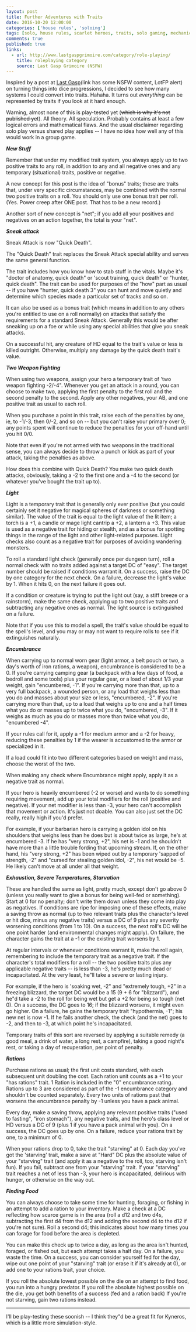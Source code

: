 ```yaml
---
layout: post
title: Further Adventures with Traits
date: 2016-10-20 12:00:00  
categories: ['house rules', 'soloing']
tags: [solo, house rules, scarlet heroes, traits, solo gaming, mechanics]
comments: true
published: true
links:
  - url: http://www.lastgaspgrimoire.com/category/role-playing/
    title: roleplaying category
    source: Last Gasp Grimoire (NSFW)
---
```


Inspired by a post at [Last Gasp](http://www.lastgaspgrimoire.com/category/role-playing/ )(link has some NSFW content, LotFP alert) on turning things into dice progressions, I decided to see how many systems I could convert into traits. Hahaha. It turns out *everything* can be represented by traits if you look at it hard enough.

Warning, almost none of this is play-tested yet (<strike>which is why it's not published yet</strike>). All theory. All speculation. Probably contains at least a few logical errors and mathematical flaws. And the usual disclaimer regarding solo play versus shared play applies -- I have no idea how well any of this would work in a group game.

<!--more-->

__*New Stuff*__

Remember that under my modified trait system, you always apply up to two positive traits to any roll, in addition to any and all negative ones and any temporary (situational) traits, positive or negative.

A new concept for this post is the idea of "bonus" traits; these are traits that, under very specific circumstances, may be combined with the normal two positive traits on a roll. You should only use one bonus trait per roll. (Yes. Power creep after ONE post. That has to be a new record.)

Another sort of new concept is "net"; if you add all your positives and negatives on an action together, the total is your "net".

__*Sneak attack*__

Sneak Attack is now "Quick Death".

The "Quick Death" trait replaces the Sneak Attack special ability and serves the same general function.

The trait includes how you know how to stab stuff in the vitals. Maybe it's "doctor of anatomy, quick death" or 'scout training, quick death" or "hunter, quick death". The trait can be used for purposes of the "how" part as usual -- if you have "hunter, quick death 3" you can hunt and move quietly and determine which species made a particular set of tracks and so on.

It can also be used as a bonus trait (which means in addition to any others you're entitled to use on a roll normally) on attacks that satisfy the requirements for a standard Sneak Attack. Generally this would be after sneaking up on a foe or while using any special abilities that give you sneak attacks.

On a successful hit, any creature of HD equal to the trait's value or less is killed outright. Otherwise, multiply any damage by the quick death trait's value.

__*Two Weapon Fighting*__

When using two weapons, assign your hero a temporary trait of 'two weapon fighting -2/-4". Whenever you get an attack in a round, you can choose to make two, applying the first penalty to the first roll and the second penalty to the second. Apply any other negatives, your AB, and one positive trait as usual to each roll.

When you purchase a point in this trait, raise each of the penalties by one, ie, to -1/-3, then 0/-2, and so on -- but you can't raise your primary over 0; any points spent will continue to reduce the penalties for your off-hand until you hit 0/0.

Note that even if you're not armed with two weapons in the traditional sense, you can always decide to throw a punch or kick as part of your attack, taking the penalties as above.

How does this combine with Quick Death? You make two quick death attacks, obviously, taking a -2 to the first one and a -4 to the second (or whatever you've bought the trait up to).

__*Light*__

Light is a temporary trait that is generally only ever positive (but you could certainly set it negative for magical spheres of darkness or something similar). The value of the trait is equal to the light value of the lit item; a torch is a +1, a candle or mage light cantrip a +2, a lantern a +3. This value is used as a negative trait for hiding or stealth, and as a bonus for spotting things in the range of the light and other light-related purposes. Light checks also count as a negative trait for purposes of avoiding wandering monsters.

To roll a standard light check (generally once per dungeon turn), roll a normal check with no traits added against a target DC of "easy". The target number should be raised if conditions warrant it. On a success, raise the DC by one category for the next check. On a failure, decrease the light's value by 1. When it hits 0, on the next failure it goes out.

If a condition or creature is trying to put the light out (say, a stiff breeze or a rainstorm), make the same check, applying up to two positive traits and subtracting any negative ones as normal. The light source is extinguished on a failure.

Note that if you use this to model a spell, the trait's value should be equal to the spell's level, and you may or may not want to require rolls to see if it extinguishes naturally.

__*Encumbrance*__

When carrying up to normal worn gear (light armor, a belt pouch or two, a day's worth of iron rations, a weapon), encumbrance is considered to be a 0. If you're carrying camping gear (a backpack with a few days of food, a bedroll and some tools) plus your regular gear, or a load of about 1/3 your weight, gain "encumbered, -1". If you're carrying more than that, up to a very full backpack, a wounded person, or any load that weighs less than you do and masses about your size or less, "encumbered, -2". If you're carrying more than that, up to a load that weighs up to one and a half times what you do or masses up to twice what you do, "encumbered, -3". If it weighs as much as you do or masses more than twice what you do, "encumbered -4".

If your rules call for it, apply a -1 for medium armor and a -2 for heavy, reducing these penalties by 1 if the wearer is accustomed to the armor or specialized in it.

If a load could fit into two different categories based on weight and mass, choose the worst of the two.

When making any check where Encumbrance might apply, apply it as a negative trait as normal.

If your hero is heavily encumbered (-2 or worse) and wants to do something requiring movement, add up your total modifiers for the roll (positive and negative). If your net modifier is less than -3, your hero can't accomplish that movement or action. It's just not doable. You can also just set the DC really, really high if you'd prefer.

For example, if your barbarian hero is carrying a golden idol on his shoulders that weighs less than he does but is about twice as large, he's at encumbered -3. If he has "very strong, +2", his net is -1 and he shouldn't have more than a little trouble fording that upcoming stream. If, on the other hand, his "very strong, +2" has been wiped out by a temporary 'sapped of strength, -2" and "cursed for stealing golden idol, -2", his net would be -5. He likely can't move at all under all that weight.

__*Exhaustion, Severe Temperatures, Starvation*__

These are handled the same as light, pretty much, except don't go above 0 (unless you really want to give a bonus for being well-fed or something). Start at 0 for no penalty; don't write them down unless they come into play as negatives. If conditions are ripe for imposing one of these effects, make a saving throw as normal (up to two relevant traits plus the character's level or hit dice, minus any negative traits) versus a DC of 9 plus any severity worsening conditions (from 1 to 10). On a success, the next roll's DC will be one point harder (and environmental changes might apply). On failure, the character gains the trait at a -1 or the existing trait worsens by 1.

At regular intervals or whenever conditions warrant it, make the roll again, remembering to include the temporary trait as a negative trait. If the character's total modifiers for a roll -- the two positive traits plus any applicable negative traits -- is less than -3, he's pretty much dead or incapacitated. At the very least, he"ll take a severe or lasting injury.

For example, if the hero is 'soaking wet, -2" and "extremely tough, +2" in a freezing blizzard, the target DC would be a 15 (9 + 6 for "blizzard"), and he"d take a -2 to the roll for being wet but get a +2 for being so tough (net 0). On a success, the DC goes to 16; if the blizzard worsens, it might even go higher. On a failure, he gains the temporary trait "hypothermia, -1"; his new net is now -1. If he fails another check, the check (and the net) goes to -2, and then to -3, at which point he's incapacitated.

Temporary traits of this sort are reversed by applying a suitable remedy (a good meal, a drink of water, a long rest, a campfire), taking a good night's rest, or taking a day of recuperation, per point of penalty.

__*Rations*__

Purchase rations as usual; the first unit costs standard, with each subsequent unit doubling the cost. Each ration unit counts as a +1 to your "has rations" trait. 1 Ration is included in the "0" encumbrance rating. Rations up to 3 are considered as part of the -1 encumbrance category and shouldn't be counted separately. Every two units of rations past that worsens the encumbrance penalty by -1 unless you have a pack animal.

Every day, make a saving throw, applying any relevant positive traits ("used to fasting", "iron stomach"), any negative traits, and the hero's class level or HD versus a DC of 9 (plus 1 if you have a pack animal with you). On a success, the DC goes up by one. On a failure, reduce your rations trait by one, to a minimum of 0.

When your rations drop to 0, take the trait "starving" at 0. Each day you've got the 'starving' trait, make a save at "Hard" DC plus the absolute value of your "starving" trait (and apply it as a negative to the roll, too, starving isn't fun). If you fail, subtract one from your "starving" trait. If your "starving" trait reaches a net of less than -3, your hero is incapacitated, delirious with hunger, or otherwise on the way out.

__*Finding Food*__

You can always choose to take some time for hunting, foraging, or fishing in an attempt to add a ration to your inventory. Make a check at a DC reflecting how scarce game is in the area (roll a d12 and two d4s, subtracting the first d4 from the d12 and adding the second d4 to the d12 if you're not sure). Roll a second d4; this indicates about how many times you can forage for food before the area is depleted.

You can make this check up to twice a day, as long as the area isn't hunted, foraged, or fished out, but each attempt takes a half day. On a failure, you waste the time. On a success, you can consider yourself fed for the day, wipe out one point of your "starving" trait (or erase it if it's already at 0), or add one to your rations trait, your choice.

If you roll the absolute lowest possible on the die on an attempt to find food, you run into a hungry predator. If you roll the absolute highest possible on the die, you get both benefits of a success (fed and a ration back) If you're not starving, gain two rations instead.

---

I'll be play-testing these soonish -- I think they"d be a great fit for Kyneros, which is a little more simulation-style.
